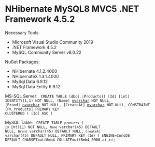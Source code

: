 # NHibernate MySQL8 MVC5 .NET Framework 4.5.2

Necessary Tools:
 <ul>
  <li>Microsoft Visual Studio Community 2019</li>
  <li>.NET Framework 4.5.2</li>
  <li>MySQL Community Server v8.0.22</li>
</ul> 


NuGet Packages:
 <ul>
  <li>NHibernate 4.1.2.4000</li>
  <li>NHibernateX 1.3.1.4000</li>
  <li>MySql Data 6.9.12</li>
  <li>MySql Data Entity 6.9.12</li>
</ul> 




MS-SQL Server:
<code>
CREATE TABLE [dbo].[Products](
	[Id] [int] IDENTITY(1,1) NOT NULL,
	[Name] [nvarchar](250) NOT NULL,
	[Brand] [nvarchar](max) NOT NULL,
	[CreateAt] [nvarchar](max) NOT NULL,
 CONSTRAINT [PK_Products] PRIMARY KEY CLUSTERED 
(
	[Id] ASC
)
</code>


MySQL Table:
<code>
CREATE TABLE `products` (
  `Id` int(11) NOT NULL,
  `Name` varchar(45) DEFAULT NULL,
  `Brand` varchar(45) DEFAULT NULL,
  `CreateAt` varchar(45) DEFAULT NULL,
  PRIMARY KEY (`Id`)
) ENGINE=InnoDB DEFAULT CHARSET=utf8mb4 COLLATE=utf8mb4_0900_ai_ci;
</code>
